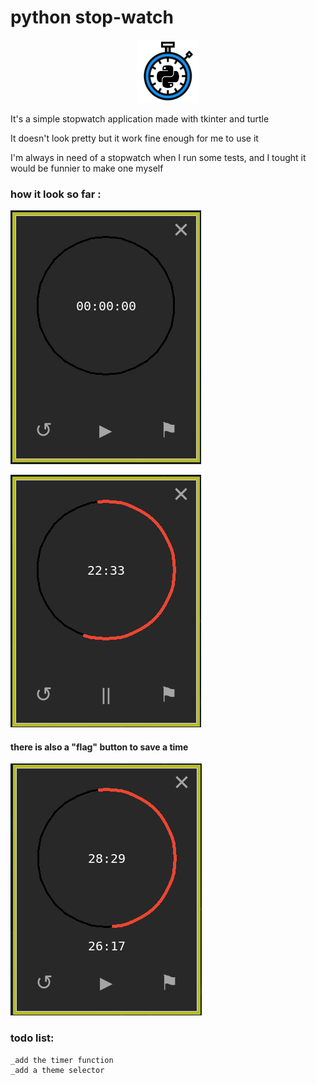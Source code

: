 # python stop-watch

<p align="center">
  <img src="data/stopwatch.png" width=20% height=20%/>
</p>

It's a simple stopwatch application made with tkinter and turtle

It doesn't look pretty but it work fine enough for me to use it

I'm always in need of a stopwatch when I run some tests, and I tought it would be funnier to make one myself

### how it look so far :

![s1](data/shot1.png)

![s2](data/shot2.png)

#### there is also a "flag" button to save a time

![s3](data/shot3.png)

### todo list:
```
_add the timer function
_add a theme selector
```

